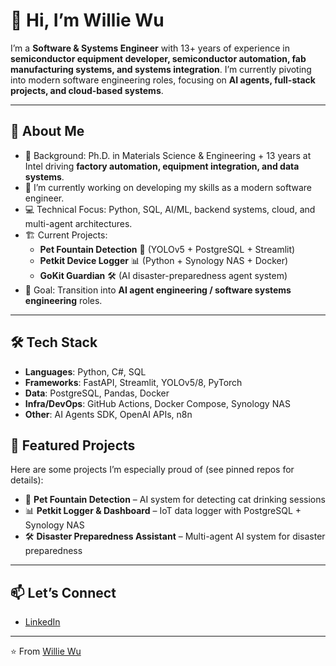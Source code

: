 <!--
**williewu-projects/williewu-projects** is a ✨ _special_ ✨ repository because its `README.md` (this file) appears on your GitHub profile.

Here are some ideas to get you started:

- 🔭 I’m currently working on ...
- 🌱 I’m currently learning ...
- 👯 I’m looking to collaborate on ...
- 🤔 I’m looking for help with ...
- 💬 Ask me about ...
- 📫 How to reach me: ...
- 😄 Pronouns: ...
- ⚡ Fun fact: ...
-->

# 👋 Hi, I’m Willie Wu

I’m a **Software & Systems Engineer** with 13+ years of experience in **semiconductor equipment developer, semiconductor automation, fab manufacturing systems, and systems integration**. I’m currently pivoting into modern software engineering roles, focusing on **AI agents, full-stack projects, and cloud-based systems**.

---

## 🚀 About Me
- 🔧 Background: Ph.D. in Materials Science & Engineering + 13 years at Intel driving **factory automation, equipment integration, and data systems**.
- 🔭 I’m currently working on developing my skills as a modern software engineer.
- 💻 Technical Focus: Python, SQL, AI/ML, backend systems, cloud, and multi-agent architectures.
- 🏗 Current Projects:
  - **Pet Fountain Detection** 🐾 (YOLOv5 + PostgreSQL + Streamlit)
  - **Petkit Device Logger** 📊 (Python + Synology NAS + Docker)
  - **GoKit Guardian** 🛠 (AI disaster-preparedness agent system)
- 🎯 Goal: Transition into **AI agent engineering / software systems engineering** roles.

---

## 🛠 Tech Stack 
- **Languages**: Python, C#, SQL
- **Frameworks**: FastAPI, Streamlit, YOLOv5/8, PyTorch
- **Data**: PostgreSQL, Pandas, Docker
- **Infra/DevOps**: GitHub Actions, Docker Compose, Synology NAS
- **Other**: AI Agents SDK, OpenAI APIs, n8n

## 📌 Featured Projects
Here are some projects I’m especially proud of (see pinned repos for details):
- 🐾 **Pet Fountain Detection** – AI system for detecting cat drinking sessions  
- 📊 **Petkit Logger & Dashboard** – IoT data logger with PostgreSQL + Synology NAS  
- 🛠 **Disaster Preparedness Assistant** – Multi-agent AI system for disaster preparedness  

---

## 📫 Let’s Connect
- [LinkedIn](https://www.linkedin.com/in/willie-wu-17a41521)  


---

⭐️ From [Willie Wu](https://github.com/pralinevillari)
